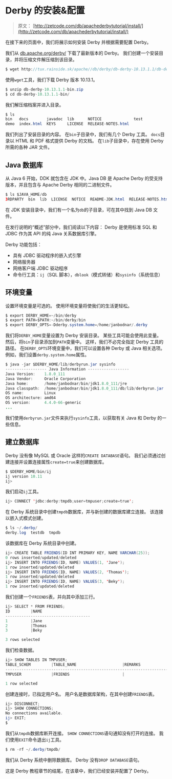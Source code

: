 # Derby 的安装&配置

> 原文： [http://zetcode.com/db/apachederbytutorial/install/](http://zetcode.com/db/apachederbytutorial/install/)

在接下来的页面中，我们将展示如何安装 Derby 并根据需要配置 Derby。

我们从 [db.apache.org/derby/](http://db.apache.org/derby/) 下载了最新版本的 Derby。 我们创建一个安装目录，并将压缩文件解压缩到该目录。

```java
$ wget http://tux.rainside.sk/apache//db/derby/db-derby-10.13.1.1/db-derby-10.13.1.1-bin.zip

```

使用`wget`工具，我们下载 Derby 版本 10.13.1。

```java
$ unzip db-derby-10.13.1.1-bin.zip 
$ cd db-derby-10.13.1.1-bin/

```

我们解压缩档案并进入目录。

```java
$ ls
bin   docs        javadoc  lib      NOTICE              test
demo  index.html  KEYS     LICENSE  RELEASE-NOTES.html

```

我们列出了安装目录的内容。 在`bin`子目录中，我们有几个 Derby 工具。 `docs`目录以 HTML 和 PDF 格式提供 Derby 的文档。 在`lib`子目录中，存在使用 Derby 所需的各种 JAR 文件。

## Java 数据库

从 Java 6 开始，DDK 就包含在 JDK 中。Java DB 是 Apache Derby 的受支持版本，并且包含与 Apache Derby 相同的二进制文件。

```java
$ ls $JAVA_HOME/db
3RDPARTY  bin  lib  LICENSE  NOTICE  README-JDK.html  RELEASE-NOTES.html

```

在 JDK 安装目录中，我们有一个名为`db`的子目录，可在其中找到 Java DB 文件。

在发行说明的“概述”部分中，我们阅读以下内容： Derby 是使用标准 SQL 和 JDBC 作为其 API 的纯 Java 关系数据库引擎。

Derby 功能包括：

*   具有 JDBC 驱动程序的嵌入式引擎
*   网络服务器
*   网络客户端 JDBC 驱动程序
*   命令行工具：`ij`（SQL 脚本），`dblook`（模式转储）和`sysinfo`（系统信息）

## 环境变量

设置环境变量是可选的。 使用环境变量将使我们的生活更轻松。

```java
$ export DERBY_HOME=~/bin/derby
$ export PATH=$PATH:~/bin/derby/bin
$ export DERBY_OPTS=-Dderby.system.home=/home/janbodnar/.derby

```

我们将`DERBY_HOME`变量设置为 Derby 安装目录。 某些工具可能会使用此变量。 然后，将`bin`子目录添加到`PATH`变量中。 这样，我们不必完全指定 Derby 工具的路径。 在`DERBY_OPTS`环境变量中，我们可以设置各种 Derby 或 Java 相关选项。 例如，我们设置`derby.system.home`属性。

```java
$ java -jar $DERBY_HOME/lib/derbyrun.jar sysinfo
------------------ Java Information ------------------
Java Version:    1.8.0_111
Java Vendor:     Oracle Corporation
Java home:       /home/janbodnar/bin/jdk1.8.0_111/jre
Java classpath:  /home/janbodnar/bin/jdk1.8.0_111/db/lib/derbyrun.jar
OS name:         Linux
OS architecture: amd64
OS version:      4.4.0-66-generic
...

```

我们使用`derbyrun.jar`文件来执行`sysinfo`工具，以获取有关 Java 和 Derby 的一些信息。

## 建立数据库

Derby 没有像 MySQL 或 Oracle 这样的`CREATE DATABASE`语句。 我们必须通过创建连接并设置连接属性`create=true`来创建数据库。

```java
$ $DERBY_HOME/bin/ij
ij version 10.11
ij>

```

我们启动`ij`工具。

```java
ij> CONNECT 'jdbc:derby:tmpdb;user=tmpuser;create=true';

```

在 Derby 系统目录中创建`tmpdb`数据库，并与新创建的数据库建立连接。 该连接以嵌入式模式创建。

```java
$ ls ~/.derby/
derby.log  testdb  tmpdb

```

该数据库在 Derby 系统目录中创建。

```java
ij> CREATE TABLE FRIENDS(ID INT PRIMARY KEY, NAME VARCHAR(25));
0 rows inserted/updated/deleted
ij> INSERT INTO FRIENDS(ID, NAME) VALUES(1, 'Jane');
1 row inserted/updated/deleted
ij> INSERT INTO FRIENDS(ID, NAME) VALUES(2, 'Thomas');
1 row inserted/updated/deleted
ij> INSERT INTO FRIENDS(ID, NAME) VALUES(3, 'Beky');
1 row inserted/updated/deleted

```

我们创建一个`FRIENDS`表，并向其中添加三行。

```java
ij> SELECT * FROM FRIENDS;
ID         |NAME                     
-------------------------------------
1          |Jane                     
2          |Thomas                   
3          |Beky                     

3 rows selected

```

我们检查数据。

```java
ij> SHOW TABLES IN TMPUSER;
TABLE_SCHEM         |TABLE_NAME                    |REMARKS             
------------------------------------------------------------------------
TMPUSER             |FRIENDS                       |                    

1 row selected

```

创建连接时，已指定用户名。 用户名是数据库架构，在其中创建`FRIENDS`表。

```java
ij> DISCONNECT;
ij> SHOW CONNECTIONS;
No connections available.
ij> EXIT;
$ 

```

我们从`tmpdb`数据库断开连接。 `SHOW CONNECTIONS`语句通知没有打开的连接。 我们使用`EXIT`命令退出`ij`工具。

```java
$ rm -rf ~/.derby/tmpdb/

```

我们从 Derby 系统中删除数据库。 Derby 没有`DROP DATABASE`语句。

这是 Derby 教程章节的结尾，在该章中，我们已经安装并配置了 Derby。